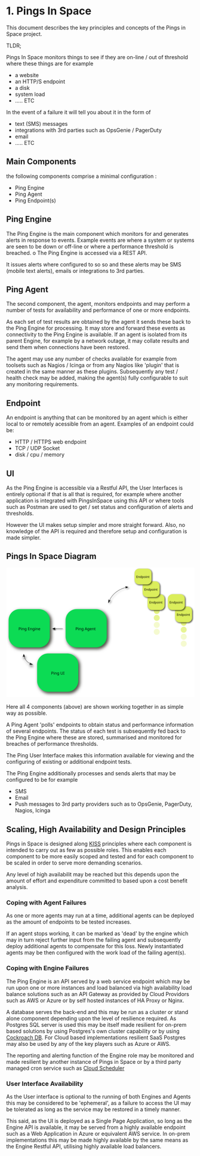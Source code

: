 # 1. Pings In Space

This document describes the key principles and concepts of the Pings in Space project.

TLDR;

Pings In Space monitors things to see if they are on-line / out of threshold where these things are for example

- a website
- an HTTP/S endpoint
- a disk
- system load
- ..... ETC

In the event of a failure it will tell you about it in the form of

- text (SMS) messages
- integrations with 3rd parties such as OpsGenie / PagerDuty
- email
- ..... ETC

## Main Components

the following components comprise a minimal configuration :

- Ping Engine
- Ping Agent
- Ping Endpoint(s)

## Ping Engine

The Ping Engine is the main component which monitors for and generates alerts in response to events. Example events are where a system or systems are seen to be down or off-line or where a performance threshold is breached.
o
The Ping Engine is accessed via a REST API.

It issues alerts where configured to so so and these alerts may be SMS (mobile text alerts), emails or integrations to 3rd parties.

## Ping Agent

The second component, the agent, monitors endpoints and may perform a number of tests for availability and performance of one or more endpoints.

As each set of test results are obtained by the agent it sends these back to the Ping Engine for processing. It may store and forward these events as connectivity to the Ping Engine is available. If an agent is isolated from its parent Engine, for example by a network outage, it may collate results and send them when connections have been restored.

The agent may use any number of checks available for example from toolsets such as Nagios / Icinga or from any Nagios like 'plugin' that is created in the same manner as these plugins. Subsequently any test / health check may be added, making the agent(s) fully configurable to suit any monitoring requirements.

## Endpoint

An endpoint is anything that can be monitored by an agent which is either
local to or remotely acessible from an agent. Examples of an endpoint could be:

- HTTP / HTTPS web endpoint
- TCP / UDP Socket
- disk / cpu / memory

## UI

As the Ping Engine is accessible via a Restful API, the User Interfaces is entirely optional if that is all that is required, for example where another application is integrated with PingsInSpace using this API or where tools such as Postman are used to get / set status and configuration of alerts and thresholds.

However the UI makes setup simpler and more straight forward. Also, no knowledge of the API is required and therefore setup and configuration is made simpler.

## Pings In Space Diagram

![alt text](pingsinspace.svg)

Here all 4 components (above) are shown working together in as simple way as possible.

A Ping Agent 'polls' endpoints to obtain status and performance information of several endpoints. The status of each test is subsequently fed back to the Ping Engine where these are stored, summarised and monitored for breaches of performance thresholds.

The Ping User Interface makes this information available for viewing and the configuring of existing or additional endpoint tests.

The Ping Engine additionally processes and sends alerts that may be configured to be for example

- SMS
- Email
- Push messages to 3rd party providers such as to OpsGenie, PagerDuty, Nagios, Icinga

## Scaling, High Availability and Design Principles

Pings in Space is designed along [KISS](https://en.wikipedia.org/wiki/KISS_principle) principles where each component is intended to carry out as few as possible roles.
This enables each component to be more easily scoped and tested and for each component to be scaled in order to serve more demanding scenarios.

Any level of high availabilit may be reached but this depends upon the amount of effort and expenditure committed to based upon a cost benefit analysis.

### Coping with Agent Failures

As one or more agents may run at a time, additional agents can be deployed as the amount of endpoints to be tested increases.

If an agent stops working, it
can be marked as 'dead' by the engine which may in turn reject further input from the failing agent and subsequently
deploy additional agents to compensate for this loss. Newly instantiated agents may be then configured with the work load of the failing agent(s).

### Coping with Engine Failures

The Ping Engine is an API served by a web service endpoint which may
be run upon one or more instances and load balanced via high availability load balance solutions such as an API Gateway as provided
by Cloud Providors such as AWS or Azure or by self hosted instances of
HA Proxy or Nginx.

A database serves the back-end and this may be run as a cluster or stand alone component depending upon the level of resilience required. As Postgres SQL server is used this may be itself made resilient for on-prem based solutions by using Postgres's own cluster capability or by using [Cockroach DB](https://www.cockroachlabs.com/). For Cloud based implementations resilient SaaS Postgres may also be
used by any of the key players such as Azure or AWS.

The reporting and alerting function of the Engine role may be monitored and made resilient by another instance of Pings in Space or by a third party managed cron service such as [Cloud Scheduler](https://cloud.google.com/scheduler/)

### User Interface Availability

As the User interface is optional to the running of both Engines and Agents this may be considered to be 'ephemeral', as a failure to access the UI may be
tolerated as long as the service may be restored in a timely manner.

This said, as the UI is deployed as a Single Page Application, so long
as the Engine API is available, it may be served from a highly available endpoint such as a Web Application in Azure or equivalent AWS service. In on-prem implementations this may be made highly available by the same means as the Engine Restful API, utilising highly available load balancers.

